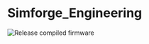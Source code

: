 # Simforge_Engineering

![Release compiled firmware](https://github.com/MorGuux/Simforge_Engineering/workflows/Release%20compiled%20firmware/badge.svg)

